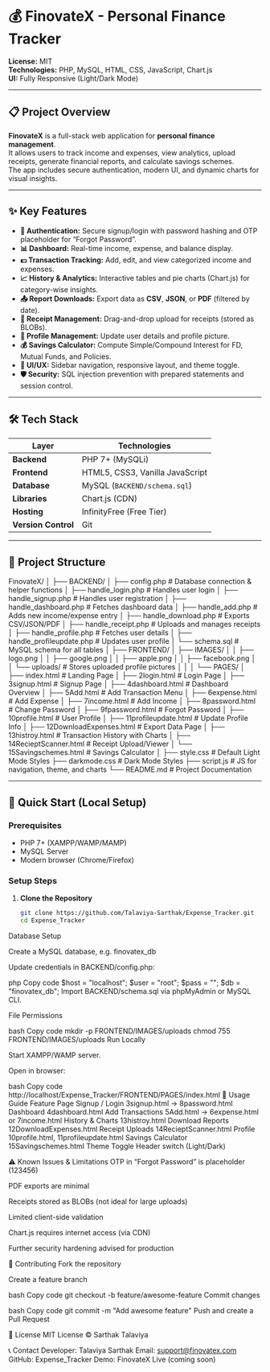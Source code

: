 # 💰 FinovateX - Personal Finance Tracker

**License:** MIT  
**Technologies:** PHP, MySQL, HTML, CSS, JavaScript, Chart.js  
**UI:** Fully Responsive (Light/Dark Mode)

---

## 📋 Project Overview

**FinovateX** is a full-stack web application for **personal finance management**.  
It allows users to track income and expenses, view analytics, upload receipts, generate financial reports, and calculate savings schemes.  
The app includes secure authentication, modern UI, and dynamic charts for visual insights.

---

## ✨ Key Features

- **🔐 Authentication:** Secure signup/login with password hashing and OTP placeholder for “Forgot Password”.
- **📊 Dashboard:** Real-time income, expense, and balance display.
- **💵 Transaction Tracking:** Add, edit, and view categorized income and expenses.
- **📈 History & Analytics:** Interactive tables and pie charts (Chart.js) for category-wise insights.
- **📤 Report Downloads:** Export data as **CSV**, **JSON**, or **PDF** (filtered by date).
- **🧾 Receipt Management:** Drag-and-drop upload for receipts (stored as BLOBs).
- **👤 Profile Management:** Update user details and profile picture.
- **💰 Savings Calculator:** Compute Simple/Compound Interest for FD, Mutual Funds, and Policies.
- **🎨 UI/UX:** Sidebar navigation, responsive layout, and theme toggle.
- **🛡️ Security:** SQL injection prevention with prepared statements and session control.

---

## 🛠️ Tech Stack

| Layer | Technologies |
|-------|---------------|
| **Backend** | PHP 7+ (MySQLi) |
| **Frontend** | HTML5, CSS3, Vanilla JavaScript |
| **Database** | MySQL (`BACKEND/schema.sql`) |
| **Libraries** | Chart.js (CDN) |
| **Hosting** | InfinityFree (Free Tier) |
| **Version Control** | Git |

---

## 📁 Project Structure
FinovateX/
│
├── BACKEND/
│   ├── config.php                # Database connection & helper functions
│   ├── handle_login.php          # Handles user login
│   ├── handle_signup.php         # Handles user registration
│   ├── handle_dashboard.php      # Fetches dashboard data
│   ├── handle_add.php            # Adds new income/expense entry
│   ├── handle_download.php       # Exports CSV/JSON/PDF
│   ├── handle_receipt.php        # Uploads and manages receipts
│   ├── handle_profile.php        # Fetches user details
│   ├── handle_profileupdate.php  # Updates user profile
│   └── schema.sql                # MySQL schema for all tables
│
├── FRONTEND/
│   ├── IMAGES/
│   │   ├── logo.png
│   │   ├── google.png
│   │   ├── apple.png
│   │   ├── facebook.png
│   │   └── uploads/              # Stores uploaded profile pictures
│   │
│   └── PAGES/
│       ├── index.html               # Landing Page
│       ├── 2login.html              # Login Page
│       ├── 3signup.html             # Signup Page
│       ├── 4dashboard.html          # Dashboard Overview
│       ├── 5Add.html                # Add Transaction Menu
│       ├── 6expense.html            # Add Expense
│       ├── 7income.html             # Add Income
│       ├── 8password.html           # Change Password
│       ├── 9fpassword.html          # Forgot Password
│       ├── 10profile.html           # User Profile
│       ├── 11profileupdate.html     # Update Profile Info
│       ├── 12DownloadExpenses.html  # Export Data Page
│       ├── 13histroy.html           # Transaction History with Charts
│       ├── 14RecieptScanner.html    # Receipt Upload/Viewer
│       └── 15Savingschemes.html     # Savings Calculator
│
├── style.css                     # Default Light Mode Styles
├── darkmode.css                  # Dark Mode Styles
├── script.js                     # JS for navigation, theme, and charts
└── README.md                     # Project Documentation

---

## 🚀 Quick Start (Local Setup)

### Prerequisites
- PHP 7+ (XAMPP/WAMP/MAMP)
- MySQL Server
- Modern browser (Chrome/Firefox)

### Setup Steps

1. **Clone the Repository**
   ```bash
   git clone https://github.com/Talaviya-Sarthak/Expense_Tracker.git
   cd Expense_Tracker
Database Setup

Create a MySQL database, e.g. finovatex_db

Update credentials in BACKEND/config.php:

php
Copy code
$host = "localhost";
$user = "root";
$pass = "";
$db   = "finovatex_db";
Import BACKEND/schema.sql via phpMyAdmin or MySQL CLI.

File Permissions

bash
Copy code
mkdir -p FRONTEND/IMAGES/uploads
chmod 755 FRONTEND/IMAGES/uploads
Run Locally

Start XAMPP/WAMP server.

Open in browser:

bash
Copy code
http://localhost/Expense_Tracker/FRONTEND/PAGES/index.html
🧭 Usage Guide
Feature	Page
Signup / Login	3signup.html → 8password.html
Dashboard	4dashboard.html
Add Transactions	5Add.html → 6expense.html or 7income.html
History & Charts	13histroy.html
Download Reports	12DownloadExpenses.html
Receipt Uploads	14RecieptScanner.html
Profile	10profile.html, 11profileupdate.html
Savings Calculator	15Savingschemes.html
Theme Toggle	Header switch (Light/Dark)

⚠️ Known Issues & Limitations
OTP in “Forgot Password” is placeholder (123456)

PDF exports are minimal

Receipts stored as BLOBs (not ideal for large uploads)

Limited client-side validation

Chart.js requires internet access (via CDN)

Further security hardening advised for production

🤝 Contributing
Fork the repository

Create a feature branch

bash
Copy code
git checkout -b feature/awesome-feature
Commit changes

bash
Copy code
git commit -m "Add awesome feature"
Push and create a Pull Request

📄 License
MIT License © Sarthak Talaviya

📞 Contact
Developer: Talaviya Sarthak
Email: support@finovatex.com
GitHub: Expense_Tracker
Demo: FinovateX Live (coming soon)



